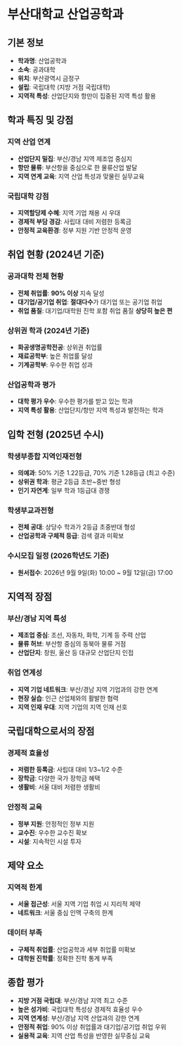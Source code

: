 # 부산대학교 산업공학과

## 기본 정보
- **학과명**: 산업공학과
- **소속**: 공과대학
- **위치**: 부산광역시 금정구
- **설립**: 국립대학 (지방 거점 국립대학)
- **지역적 특성**: 산업단지와 항만이 집중된 지역 특성 활용

## 학과 특징 및 강점
### 지역 산업 연계
- **산업단지 밀집**: 부산/경남 지역 제조업 중심지
- **항만 물류**: 부산항을 중심으로 한 물류산업 발달
- **지역 연계 교육**: 지역 산업 특성과 맞물린 실무교육

### 국립대학 강점
- **지역할당제 수혜**: 지역 기업 채용 시 우대
- **경제적 부담 경감**: 사립대 대비 저렴한 등록금
- **안정적 교육환경**: 정부 지원 기반 안정적 운영

## 취업 현황 (2024년 기준)
### 공과대학 전체 현황
- **전체 취업률**: **90% 이상** 지속 달성
- **대기업/공기업 취업**: **절대다수**가 대기업 또는 공기업 취업
- **취업 품질**: 대기업/대학원 진학 포함 취업 품질 **상당히 높은 편**

### 상위권 학과 (2024년 기준)
- **화공생명공학전공**: 상위권 취업률
- **재료공학부**: 높은 취업률 달성
- **기계공학부**: 우수한 취업 성과

### 산업공학과 평가
- **대학 평가 우수**: 우수한 평가를 받고 있는 학과
- **지역 특성 활용**: 산업단지/항만 지역 특성과 발전하는 학과

## 입학 전형 (2025년 수시)
### 학생부종합 지역인재전형
- **의예과**: 50% 기준 1.22등급, 70% 기준 1.28등급 (최고 수준)
- **상위권 학과**: 평균 2등급 초반~중반 형성
- **인기 자연계**: 일부 학과 1등급대 경쟁

### 학생부교과전형
- **전체 공대**: 상당수 학과가 2등급 초중반대 형성
- **산업공학과 구체적 등급**: 검색 결과 미확보

### 수시모집 일정 (2026학년도 기준)
- **원서접수**: 2026년 9월 9일(화) 10:00 ~ 9월 12일(금) 17:00

## 지역적 장점
### 부산/경남 지역 특성
- **제조업 중심**: 조선, 자동차, 화학, 기계 등 주력 산업
- **물류 허브**: 부산항 중심의 동북아 물류 거점
- **산업단지**: 창원, 울산 등 대규모 산업단지 인접

### 취업 연계성
- **지역 기업 네트워크**: 부산/경남 지역 기업과의 강한 연계
- **현장 실습**: 인근 산업체와의 활발한 협력
- **지역 인재 우대**: 지역 기업의 지역 인재 선호

## 국립대학으로서의 장점
### 경제적 효율성
- **저렴한 등록금**: 사립대 대비 1/3~1/2 수준
- **장학금**: 다양한 국가 장학금 혜택
- **생활비**: 서울 대비 저렴한 생활비

### 안정적 교육
- **정부 지원**: 안정적인 정부 지원
- **교수진**: 우수한 교수진 확보
- **시설**: 지속적인 시설 투자

## 제약 요소
### 지역적 한계
- **서울 접근성**: 서울 지역 기업 취업 시 지리적 제약
- **네트워크**: 서울 중심 인맥 구축의 한계

### 데이터 부족
- **구체적 취업률**: 산업공학과 세부 취업률 미확보
- **대학원 진학률**: 정확한 진학 통계 부족

## 종합 평가
- **지방 거점 국립대**: 부산/경남 지역 최고 수준
- **높은 성가비**: 국립대학 특성상 경제적 효율성 우수
- **지역 연계성**: 부산/경남 지역 산업과의 강한 연계
- **안정적 취업**: 90% 이상 취업률과 대기업/공기업 취업 우위
- **실용적 교육**: 지역 산업 특성을 반영한 실무중심 교육